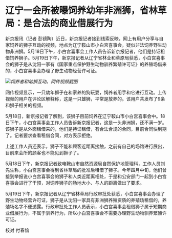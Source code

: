 # 辽宁一会所被曝饲养幼年非洲狮，省林草局：是合法的商业借展行为

新京报讯（记者
彭镜陶）近日，新京报记者接到线索反映，网上有用户分享与自家饲养的狮子互动的视频，地点为辽宁鞍山市小白宫喜事会，疑似非法饲养野生动物非洲狮。5月18日下午，小白宫喜事会工作人员告诉新京报记者，他们是持证租借饲养狮子。5月19日下午，新京报记者从辽宁省林业和草原局获悉，小白宫喜事会的狮子是从沈阳一家有《国家重点保护野生动物驯养繁殖许可证》的养殖场借来的，小白宫喜事会办理了野生动物经营许可证。

![](https://inews.gtimg.com/om_bt/OKsKV0dQMZJYe_ODBF78dKPeQ8bTzTwwosoCimAm7cu-IAA/1000)_饲养者和幼狮互动。网传视频截图_

网传视频显示，一只幼年狮子在和家养的狗玩耍，饲养者用手和它进行互动。上传视频的用户在评论区解释称，这是一只雄狮，平常是放养的。该用户共发布了9条和狮子相关的视频。

5月18日，新京报记者了解到，该狮子目前饲养在辽宁鞍山市小白宫喜事会中。18日下午，小白宫喜事会工作人员告诉新京报记者，这是一头非洲狮，还不满一岁。该狮子是从外面租借来的，他们是持证租借，有合法合规的合同，目前合同快到期了。记者要求查看租借合同，对方表示拒绝。

上述工作人员还表示，狮子不能和顾客近距离接触，之前有自己的场馆进行展出，目前来会所的顾客也不能见到狮子了。

5月18日下午，新京报记者致电鞍山市自然资源局自然保护地管理科，工作人员刘先生称，小白宫喜事会得到省林草局的批准后租借了狮子。今年四月中旬，他们曾接到举报说小白宫喜事会的狮子和人类近距离相处，于是和公安部门一起到小白宫喜事会进行了干预，对饲养狮子的场地大小、与人的距离做出了要求。

5月19日下午，新京报记者从辽宁省林草局行政审批处获悉，小白宫喜事会办理了野生动物经营许可证，狮子是从沈阳一家具有非洲狮养殖资质的养殖场租借的，养殖场名字不便透露。行政审批处工作人员表示，小白宫喜事会租借狮子属于短期商业借展行为，不属于驯养行为，所以小白宫喜事会不需要办理野生动物驯养繁殖许可证。

校对 付春愔

